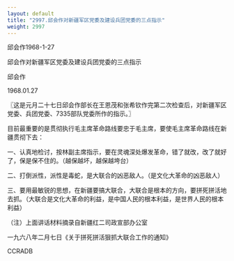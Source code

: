 ```yaml
---
layout: default
title: "2997.邱会作对新疆军区党委及建设兵团党委的三点指示"
weight: 2997
---
```


邱会作1968-1-27

邱会作对新疆军区党委及建设兵团党委的三点指示

邱会作

1968.01.27

〖这是元月二十七日邱会作部长在王恩茂和张希钦作完第二次检查后，对新疆军区党委、兵团党委、7335部队党委所作的指示。〗

目前最重要的是贯彻执行毛主席革命路线要忠于毛主席，要使毛主席革命路线在新疆贯彻下去：

一、认真地检讨，按林副主席指示，要在灵魂深处爆发革命，错了就改，改了就好了，保是保不住的。（越保越坏，越保越垮台）

二、打倒派性，派性是毒蛇，是大联合的凶恶敌人。（是文化大革命的凶恶敌人）

三、要用最敏锐的思想，在新疆要搞大联合，大联合是根本的方向，要拼死拼活地去抓。（大联合是文化大革命的利益，是中国人民的根本利益，是世界人民的根本利益）

（注）上面讲话材料摘录自新疆红二司政宣部办公室

一九六八年二月七日《关于拼死拼活狠抓大联合工作的通知》

CCRADB

